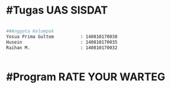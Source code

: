#Tugas UAS SISDAT
=======================

```bash

##Anggota Kelompok 
Yosua Prima Gultom          : 140810170038
Husein                      : 140810170035
Raihan M.                   : 140810170032
    

```


#Program RATE YOUR WARTEG
=============================
